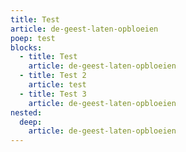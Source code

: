 ```yaml
---
title: Test
article: de-geest-laten-opbloeien
poep: test
blocks:
  - title: Test
    article: de-geest-laten-opbloeien
  - title: Test 2
    article: test
  - title: Test 3
    article: de-geest-laten-opbloeien
nested:
  deep:
    article: de-geest-laten-opbloeien
---
```

